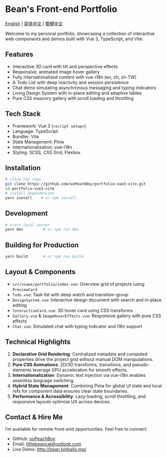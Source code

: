 # Bean's Front-end Portfolio

 [English](README.md) | [简体中文](README.zh-CN.md) | [繁體中文](README.zh-TW.md)

 Welcome to my personal portfolio, showcasing a collection of interactive web components and demos built with Vue 3, TypeScript, and Vite.

## Features
- Interactive 3D card with tilt and perspective effects
- Responsive, animated image hover gallery
- Fully internationalized content with vue-i18n (en, zh, zh-TW)
- A Todo List with deep reactivity and session persistence
- Chat demo simulating asynchronous messaging and typing indicators
- Living Design System with in-place editing and adaptive tables
- Pure CSS masonry gallery with scroll loading and throttling

## Tech Stack
- Framework: Vue 3 (`<script setup>`)
- Language: TypeScript
- Bundler: Vite
- State Management: Pinia
- Internationalization: vue-i18n
- Styling: SCSS, CSS Grid, Flexbox

## Installation
```bash
# clone the repo
git clone https://github.com/ooPeachBoy/portfolio-vue3-vite.git
cd portfolio-vue3-vite
# install dependencies
yarn install    # or npm install
```

## Development
```bash
# start local server
yarn dev         # or npm run dev
```

## Building for Production
```bash
yarn build       # or npm run build
```

## Layout & Components
- `src/views/portfolio/index.vue`: Overview grid of projects using `PreviewCard`
- `Todo.vue`: Task list with deep watch and transition-group
- `DesignSystem.vue`: Interactive design document with search and in-place editing
- `InteractiveCard.vue`: 3D hover card using CSS transforms
- `Gallery.vue` & `ImageHoverEffects.vue`: Responsive gallery with pure CSS effects
- `Chat.vue`: Simulated chat with typing indicator and i18n support

## Technical Highlights
1. **Declarative Grid Rendering**: Centralized metadata and computed properties drive the project grid without manual DOM manipulations.
2. **Pure CSS Animations**: 2D/3D transforms, transitions, and pseudo-elements leverage GPU acceleration for smooth effects.
3. **Internationalization**: Dynamic text injection via vue-i18n enables seamless language switching.
4. **Hybrid State Management**: Combining Pinia for global UI state and local refs for component data ensures clear state boundaries.
5. **Performance & Accessibility**: Lazy-loading, scroll throttling, and responsive layouts optimize UX across devices.

## Contact & Hire Me
I’m available for remote front-end opportunities. Feel free to connect:
- GitHub: [ooPeachBoy](https://github.com/ooPeachBoy)
- Email: littlebeancat@outlook.com
 - Live Demo: http://bean.binballs.top/